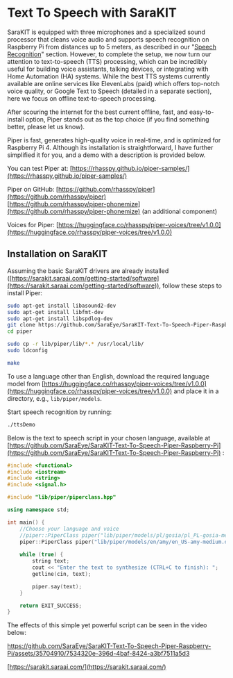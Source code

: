 # Text To Speech with SaraKIT

SaraKIT is equipped with three microphones and a specialized sound processor that cleans voice audio and supports speech recognition on Raspberry Pi from distances up to 5 meters, as described in our "[Speech Recognition](https://sarakit.saraai.com/example-of-use/speech-recognition)" section. However, to complete the setup, we now turn our attention to text-to-speech (TTS) processing, which can be incredibly useful for building voice assistants, talking devices, or integrating with Home Automation (HA) systems. While the best TTS systems currently available are online services like ElevenLabs (paid) which offers top-notch voice quality, or Google Text to Speech (detailed in a separate section), here we focus on offline text-to-speech processing.

After scouring the internet for the best current offline, fast, and easy-to-install option, Piper stands out as the top choice (if you find something better, please let us know).

Piper is fast, generates high-quality voice in real-time, and is optimized for Raspberry Pi 4. Although its installation is straightforward, I have further simplified it for you, and a demo with a description is provided below.

You can test Piper at:
[https://rhasspy.github.io/piper-samples/](https://rhasspy.github.io/piper-samples/)

Piper on GitHub:
[https://github.com/rhasspy/piper](https://github.com/rhasspy/piper) <br>
[https://github.com/rhasspy/piper-phonemize](https://github.com/rhasspy/piper-phonemize) (an additional component)

Voices for Piper:
[https://huggingface.co/rhasspy/piper-voices/tree/v1.0.0](https://huggingface.co/rhasspy/piper-voices/tree/v1.0.0)

## Installation on SaraKIT

Assuming the basic SaraKIT drivers are already installed ([https://sarakit.saraai.com/getting-started/software](https://sarakit.saraai.com/getting-started/software)), follow these steps to install Piper:

```bash
sudo apt-get install libasound2-dev
sudo apt-get install libfmt-dev
sudo apt-get install libspdlog-dev
git clone https://github.com/SaraEye/SaraKIT-Text-To-Speech-Piper-Raspberry-Pi piper
cd piper

sudo cp -r lib/piper/lib/*.* /usr/local/lib/
sudo ldconfig

make
```

To use a language other than English, download the required language model from [https://huggingface.co/rhasspy/piper-voices/tree/v1.0.0](https://huggingface.co/rhasspy/piper-voices/tree/v1.0.0) and place it in a directory, e.g., `lib/piper/models`.

Start speech recognition by running:
```bash
./ttsDemo
```

Below is the text to speech script in your chosen language, available at
[https://github.com/SaraEye/SaraKIT-Text-To-Speech-Piper-Raspberry-Pi](https://github.com/SaraEye/SaraKIT-Text-To-Speech-Piper-Raspberry-Pi) :

```cpp
#include <functional>
#include <iostream>
#include <string>
#include <signal.h>

#include "lib/piper/piperclass.hpp"

using namespace std;

int main() {
    //Choose your language and voice	
	//piper::PiperClass piper("lib/piper/models/pl/gosia/pl_PL-gosia-medium.onnx", "lib/piper/lib/espeak-ng-data");
	piper::PiperClass piper("lib/piper/models/en/amy/en_US-amy-medium.onnx", "lib/piper/lib/espeak-ng-data");
	
    while (true) {
        string text;
        cout << "Enter the text to synthesize (CTRL+C to finish): ";
        getline(cin, text);

        piper.say(text);
    }

    return EXIT_SUCCESS;
}
```

The effects of this simple yet powerful script can be seen in the video below:



https://github.com/SaraEye/SaraKIT-Text-To-Speech-Piper-Raspberry-Pi/assets/35704910/7534320e-396d-4baf-8424-a3bf7511a5d3



[https://sarakit.saraai.com/](https://sarakit.saraai.com/)

